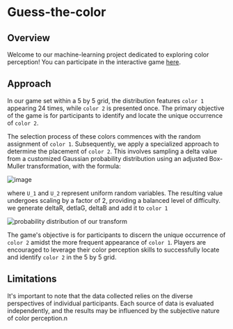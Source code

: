 # Guess-the-color
## Overview
Welcome to our machine-learning project dedicated to exploring color perception! You can participate in the interactive game [here](https://beaterblank.github.io/Guess-the-color/).

## Approach
In our game set within a 5 by 5 grid, the distribution features `color 1` appearing 24 times, while `color 2` is presented once. The primary objective of the game is for participants to identify and locate the unique occurrence of `color 2`.

The selection process of these colors commences with the random assignment of `color 1`. Subsequently, we apply a specialized approach to determine the placement of `color 2`. This involves sampling a delta value from a customized Gaussian probability distribution using an adjusted Box-Muller transformation, with the formula:

![image](https://github.com/beaterblank/Guess-the-color/assets/68276845/85b0d3b8-4bea-4e2d-9ce1-ad94353619dd)

where `U_1` and `U_2` represent uniform random variables. The resulting value undergoes scaling by a factor of 2, providing a balanced level of difficulty. we generate deltaR, detlaG, deltaB and add it to `color 1`

![probability distribution of our transform](https://github.com/beaterblank/Guess-the-color/assets/68276845/656d3263-4ae4-45ba-96e4-b6d319200331)

The game's objective is for participants to discern the unique occurrence of `color 2` amidst the more frequent appearance of `color 1`. Players are encouraged to leverage their color perception skills to successfully locate and identify `color 2` in the 5 by 5 grid.

## Limitations
It's important to note that the data collected relies on the diverse perspectives of individual participants. Each source of data is evaluated independently, and the results may be influenced by the subjective nature of color perception.n
